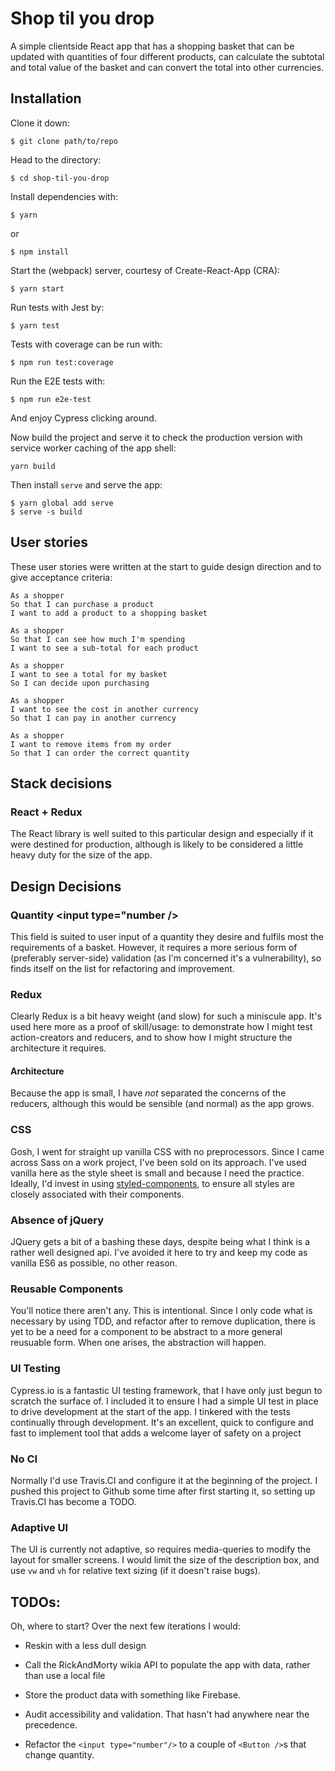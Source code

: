 # Shop til you drop

A simple clientside React app that has a shopping basket that can be updated with quantities of four different products, can calculate the subtotal and total value of the basket and can convert the total into other currencies.

## Installation

Clone it down:

```
$ git clone path/to/repo
```

Head to the directory:

```
$ cd shop-til-you-drop
```

Install dependencies with:

```
$ yarn
```

or

```
$ npm install
```

Start the (webpack) server, courtesy of Create-React-App (CRA):

```
$ yarn start
```

Run tests with Jest by:

```
$ yarn test
```

Tests with coverage can be run with:

```
$ npm run test:coverage
```

Run the E2E tests with:

```
$ npm run e2e-test
```

And enjoy Cypress clicking around.

Now build the project and serve it to check the production version with service worker caching of the app shell:

```
yarn build
```

Then install `serve` and serve the app:

```
$ yarn global add serve
$ serve -s build
```

## User stories

These user stories were written at the start to guide design direction and to give acceptance criteria:

```
As a shopper
So that I can purchase a product
I want to add a product to a shopping basket

As a shopper
So that I can see how much I'm spending
I want to see a sub-total for each product

As a shopper
I want to see a total for my basket
So I can decide upon purchasing

As a shopper
I want to see the cost in another currency
So that I can pay in another currency

As a shopper
I want to remove items from my order
So that I can order the correct quantity
```

## Stack decisions

### React + Redux

The React library is well suited to this particular design and especially if it were destined for production, although is likely to be considered a little heavy duty for the size of the app.

## Design Decisions

### Quantity <input type="number />

This field is suited to user input of a quantity they desire and fulfils most the requirements of a basket. However, it requires a more serious form of (preferably server-side) validation (as I'm concerned it's a vulnerability), so finds itself on the list for refactoring and improvement.

### Redux

Clearly Redux is a bit heavy weight (and slow) for such a miniscule app. It's used here more as a proof of skill/usage: to demonstrate how I might test action-creators and reducers, and to show how I might structure the architecture it requires.

#### Architecture

Because the app is small, I have _not_ separated the concerns of the reducers, although this would be sensible (and normal) as the app grows.

### CSS

Gosh, I went for straight up vanilla CSS with no preprocessors. Since I came across Sass on a work project, I've been sold on its approach. I've used vanilla here as the style sheet is small and because I need the practice. Ideally, I'd invest in using [styled-components](https://www.styled-components.com/), to ensure all styles are closely associated with their components.

### Absence of jQuery

JQuery gets a bit of a bashing these days, despite being what I think is a rather well designed api. I've avoided it here to try and keep my code as vanilla ES6 as possible, no other reason.

### Reusable Components

You'll notice there aren't any. This is intentional. Since I only code what is necessary by using TDD, and refactor after to remove duplication, there is yet to be a need for a component to be abstract to a more general reusuable form. When one arises, the abstraction will happen.

### UI Testing

Cypress.io is a fantastic UI testing framework, that I have only just begun to scratch the surface of. I included it to ensure I had a simple UI test in place to drive development at the start of the app. I tinkered with the tests continually through development. It's an excellent, quick to configure and fast to implement tool that adds a welcome layer of safety on a project

### No CI

Normally I'd use Travis.CI and configure it at the beginning of the project. I pushed this project to Github some time after first starting it, so setting up Travis.CI has become a TODO.

### Adaptive UI

The UI is currently not adaptive, so requires media-queries to modify the layout for smaller screens. I would limit the size of the description box, and use `vw` and `vh` for relative text sizing (if it doesn't raise bugs).

## TODOs:

Oh, where to start? Over the next few iterations I would:

* Reskin with a less dull design

* Call the RickAndMorty wikia API to populate the app with data, rather than use a local file
* Store the product data with something like Firebase.
* Audit accessibility and validation. That hasn't had anywhere near the precedence.
* Refactor the `<input type="number"/>` to a couple of `<Button />`s that change quantity.
